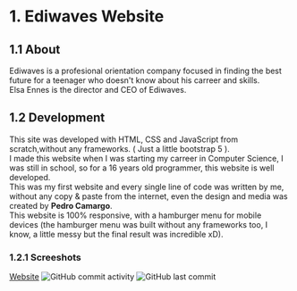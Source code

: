 # 1. Ediwaves Website
## 1.1 About
Ediwaves is a profesional orientation company focused in finding the best future for a teenager who doesn't know about his carreer and skills. <br>
Elsa Ennes is the director and CEO of Ediwaves.
<br>
## 1.2 Development
This site was developed with HTML, CSS and JavaScript from scratch,without any frameworks. ( Just a little bootstrap 5 ). <br>
I made this website when I was starting my carreer in Computer Science, I was still in school, so for a 16 years old programmer, this website is well developed. <br>
This was my first website and every single line of code was written by me, without any copy & paste from the internet, even the design and media was created by <strong>Pedro Camargo</strong>. <br>
This website is 100% responsive, with a hamburger menu for mobile devices (the hamburger menu was built without any frameworks too, I know, a little messy but the final result was incredible xD). <br>
### 1.2.1 Screeshots 
<p align="center">
 

 
 
 
 <a href="https://pedroacamargo.github.io/projeto-ediwaves/" target="_blank" rel="external">Website</a>
 ![GitHub commit activity](https://img.shields.io/github/commit-activity/y/pedroacamargo/projeto-ediwaves) 
![GitHub last commit](https://img.shields.io/github/last-commit/pedroacamargo/projeto-ediwaves)
